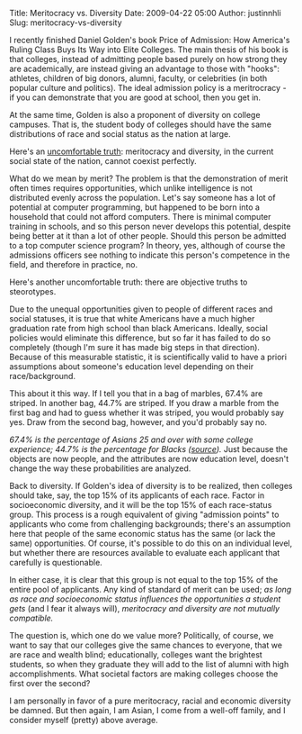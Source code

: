 Title: Meritocracy vs. Diversity
Date: 2009-04-22 05:00
Author: justinnhli
Slug: meritocracy-vs-diversity

I recently finished Daniel Golden's book Price of Admission: How
America's Ruling Class Buys Its Way into Elite Colleges. The main thesis
of his book is that colleges, instead of admitting people based purely
on how strong they are academically, are instead giving an advantage to
those with "hooks": athletes, children of big donors, alumni, faculty,
or celebrities (in both popular culture and politics). The ideal
admission policy is a meritrocracy - if you can demonstrate that you are
good at school, then you get in.

At the same time, Golden is also a proponent of diversity on college
campuses. That is, the student body of colleges should have the same
distributions of race and social status as the nation at large.

Here's an [uncomfortable truth](http://xkcd.com/561/): meritocracy and
diversity, in the current social state of the nation, cannot coexist
perfectly.

What do we mean by merit? The problem is that the demonstration of merit
often times requires opportunities, which unlike intelligence is not
distributed evenly across the population. Let's say someone has a lot of
potential at computer programming, but happened to be born into a
household that could not afford computers. There is minimal computer
training in schools, and so this person never develops this potential,
despite being better at it than a lot of other people. Should this
person be admitted to a top computer science program? In theory, yes,
although of course the admissions officers see nothing to indicate this
person's competence in the field, and therefore in practice, no.

Here's another uncomfortable truth: there are objective truths to
steorotypes.

Due to the unequal opportunities given to people of different races and
social statuses, it is true that white Americans have a much higher
graduation rate from high school than black Americans. Ideally, social
policies would eliminate this difference, but so far it has failed to do
so completely (though I'm sure it has made big steps in that direction).
Because of this measurable statistic, it is scientifically valid to have
a priori assumptions about someone's education level depending on their
race/background.

This about it this way. If I tell you that in a bag of marbles, 67.4%
are striped. In another bag, 44.7% are striped. If you draw a marble
from the first bag and had to guess whether it was striped, you would
probably say yes. Draw from the second bag, however, and you'd probably
say no.

*67.4% is the percentage of Asians 25 and over with some college
experience; 44.7% is the percentage for Blacks
([source](http://www.census.gov/prod/2004pubs/p20-550.pdf)).* Just
because the objects are now people, and the attributes are now education
level, doesn't change the way these probabilities are analyzed.

Back to diversity. If Golden's idea of diversity is to be realized, then
colleges should take, say, the top 15% of its applicants of each race.
Factor in socioeconomic diversity, and it will be the top 15% of each
race-status group. This process is a rough equivalent of giving
"admission points" to applicants who come from challenging backgrounds;
there's an assumption here that people of the same economic status has
the same (or lack the same) opportunities. Of course, it's possible to
do this on an individual level, but whether there are resources
available to evaluate each applicant that carefully is questionable.

In either case, it is clear that this group is not equal to the top 15%
of the entire pool of applicants. Any kind of standard of merit can be
used; *as long as race and socioeconomic status influences the
opportunities a student gets* (and I fear it always will), *meritocracy
and diversity are not mutually compatible.*

The question is, which one do we value more? Politically, of course, we
want to say that our colleges give the same chances to everyone, that we
are race and wealth blind; educationally, colleges want the brightest
students, so when they graduate they will add to the list of alumni with
high accomplishments. What societal factors are making colleges choose
the first over the second?

I am personally in favor of a pure meritocracy, racial and economic
diversity be damned. But then again, I am Asian, I come from a well-off
family, and I consider myself (pretty) above average.

